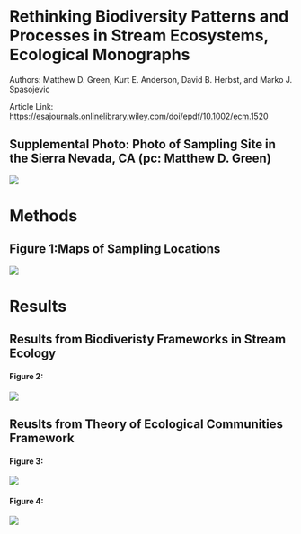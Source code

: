 # Rethinking Biodiversity Patterns and Processes in Stream Ecosystems, Ecological Monographs

Authors: Matthew D. Green, Kurt E. Anderson, David B. Herbst, and Marko J. Spasojevic

Article Link: https://esajournals.onlinelibrary.wiley.com/doi/epdf/10.1002/ecm.1520

## Supplemental Photo: Photo of Sampling Site in the Sierra Nevada, CA (pc: Matthew D. Green)
![](Images/pic.png)

# Methods 
## Figure 1:Maps of Sampling Locations
![](Figs/Picture1.png)


# Results

## Results from Biodiveristy Frameworks in Stream Ecology

#### Figure 2:

![](Figs/Rplot01.jpeg)

## Reuslts from Theory of Ecological Communities Framework

#### Figure 3:

![](Figs/Rplot_TEC1.jpg)

#### Figure 4: 

![](Figs/Rplot_TEC2.jpg)
